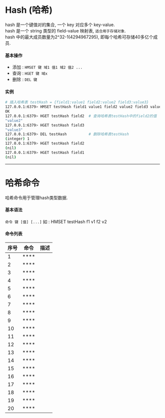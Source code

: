 # Hash (哈希)
hash 是一个键值对的集合, 一个 key 对应多个 key-value.  
hash 是一个 string 类型的 field-value 映射表, `适合用于存储对象`.  
hash 中的最大成员数量为2^32-1(4294967295), 即每个哈希可存储40多亿个成员.  
#### 基本操作
- 添加 : `HMSET 键 域1 值1 域2 值2 ...`
- 查询 : `HGET 键 域x`
- 删除 : `DEL 键`
#### 实例
```bash
# 插入哈希表 testHash = {field1:value1 field2:value2 field3:value3}
127.0.0.1:6379> HMSET testHash field1 value1 field2 value2 field3 value3
OK
127.0.0.1:6379> HGET testHash field2  # 查询哈希表testHash中的field2的值
"value2"
127.0.0.1:6379> HGET testHash field3
"value3"
127.0.0.1:6379> DEL testHash          # 删除哈希表testHash
(integer) 1
127.0.0.1:6379> HGET testHash field2
(nil)
127.0.0.1:6379> HGET testHash field1
(nil)
```

---

# 哈希命令
哈希命令用于管理hash类型数据.
#### 基本语法
`命令 键 [值] [...]` 如 : HMSET testHash f1 v1 f2 v2
#### 命令列表
|序号|命令|描述|
|-|-|-|
|1|****||
|2|****||
|3|****||
|4|****||
|5|****||
|6|****||
|7|****||
|8|****||
|9|****||
|10|****||
|11|****||
|12|****||
|13|****||
|14|****||
|15|****||
|16|****||
|17|****||
|18|****||
|19|****||
|20|****||